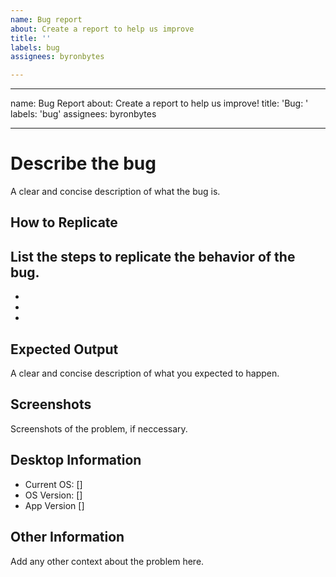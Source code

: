 ```yaml
---
name: Bug report
about: Create a report to help us improve
title: ''
labels: bug
assignees: byronbytes

---
```


---
name: Bug Report
about: Create a report to help us improve!
title: 'Bug: '
labels: 'bug'
assignees: byronbytes

---

# Describe the bug
A clear and concise description of what the bug is.

## How to Replicate
List the steps to replicate the behavior of the bug.
-
-
-
-

## Expected Output
A clear and concise description of what you expected to happen.


## Screenshots
Screenshots of the problem, if neccessary.


## Desktop Information
 - Current OS: []
 - OS Version: []
 - App Version []

## Other Information
Add any other context about the problem here.
